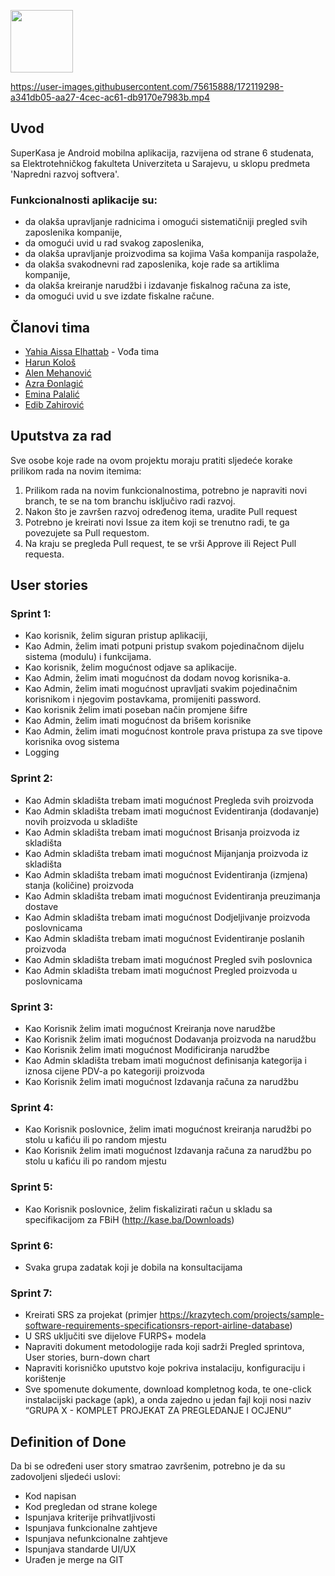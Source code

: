 <code><img height="100" src="https://i.ibb.co/Nmjmc5f/Untitled-1-01.png"></code>

https://user-images.githubusercontent.com/75615888/172119298-a341db05-aa27-4cec-ac61-db9170e7983b.mp4

## Uvod
SuperKasa je Android mobilna aplikacija, razvijena od strane 6 studenata, sa Elektrotehničkog fakulteta Univerziteta u Sarajevu, u sklopu predmeta 'Napredni razvoj softvera'.
### Funkcionalnosti aplikacije su:
* da olakša upravljanje radnicima i omogući sistematičniji pregled svih zaposlenika kompanije,
* da omogući uvid u rad svakog zaposlenika,
* da olakša upravljanje proizvodima sa kojima Vaša kompanija raspolaže,
* da olakša svakodnevni rad zaposlenika, koje rade sa artiklima kompanije,
* da olakša kreiranje narudžbi i  izdavanje fiskalnog računa za iste,
* da omogući uvid u sve izdate fiskalne račune.


## Članovi tima

* [Yahia Aissa Elhattab](https://github.com/hapiiiii) - Vođa tima
* [Harun Kološ](https://github.com/hkolos1)
* [Alen Mehanović](https://github.com/amehanovic)
* [Azra Đonlagić](https://github.com/Azra1802)
* [Emina Palalić](https://github.com/epalalic1)
* [Edib Zahirović](https://github.com/ezahirovic3)

## Uputstva za rad

Sve osobe koje rade na ovom projektu moraju pratiti sljedeće korake prilikom rada na novim itemima:

1. Prilikom rada na novim funkcionalnostima, potrebno je napraviti novi branch, te se na tom branchu isključivo radi razvoj.
2. Nakon što je završen razvoj određenog itema, uradite Pull request
3. Potrebno je kreirati novi Issue za item koji se trenutno radi, te ga povezujete sa Pull requestom.
4. Na kraju se pregleda Pull request, te se vrši Approve ili Reject Pull requesta.


## User stories

### Sprint 1:
* Kao korisnik, želim siguran pristup aplikaciji,
* Kao Admin, želim imati potpuni pristup svakom pojedinačnom dijelu sistema (modulu) i funkcijama. 
* Kao korisnik, želim mogućnost odjave sa aplikacije. 
* Kao Admin, želim imati mogućnost da dodam novog korisnika-a. 
* Kao Admin, želim imati mogućnost upravljati svakim pojedinačnim korisnikom i njegovim postavkama, promijeniti password.
* Kao korisnik želim imati poseban način promjene šifre
* Kao Admin, želim imati mogućnost da brišem korisnike
* Kao Admin, želim imati mogućnost kontrole prava pristupa za sve tipove korisnika ovog sistema
* Logging 

### Sprint 2:
* Kao Admin skladišta trebam imati mogućnost Pregleda svih proizvoda
* Kao Admin skladišta trebam imati mogućnost Evidentiranja (dodavanje) novih proizvoda u skladište
* Kao Admin skladišta trebam imati mogućnost Brisanja proizvoda iz skladišta
* Kao Admin skladišta trebam imati mogućnost Mijanjanja proizvoda iz skladišta
* Kao Admin skladišta trebam imati mogućnost Evidentiranja (izmjena) stanja (količine) proizvoda
* Kao Admin skladišta trebam imati mogućnost  Evidentiranja preuzimanja dostave
* Kao Admin skladišta trebam imati mogućnost Dodjeljivanje proizvoda poslovnicama
* Kao Admin skladišta trebam imati mogućnost Evidentiranje poslanih proizvoda
* Kao Admin skladišta trebam imati mogućnost Pregled svih poslovnica
* Kao Admin skladišta trebam imati mogućnost Pregled proizvoda u poslovnicama

### Sprint 3:
* Kao Korisnik želim imati mogućnost Kreiranja nove narudžbe
* Kao Korisnik želim imati mogućnost Dodavanja proizvoda na narudžbu
* Kao Korisnik želim imati mogućnost Modificiranja narudžbe
* Kao Admin skladišta trebam imati mogućnost definisanja kategorija i iznosa cijene PDV-a po kategoriji proizvoda
* Kao Korisnik želim imati mogućnost Izdavanja računa za narudžbu

### Sprint 4:
* Kao Korisnik poslovnice, želim imati mogućnost kreiranja narudžbi po stolu u kafiću ili po random mjestu
* Kao Korisnik želim imati mogućnost Izdavanja računa za narudžbu po stolu u kafiću ili po random mjestu

### Sprint 5:
* Kao Korisnik poslovnice, želim fiskalizirati račun u skladu sa specifikacijom za FBiH (http://kase.ba/Downloads)

### Sprint 6:
* Svaka grupa zadatak koji je dobila na konsultacijama

### Sprint 7:
* Kreirati SRS za projekat (primjer https://krazytech.com/projects/sample-software-requirements-specificationsrs-report-airline-database)
* U SRS uključiti sve dijelove FURPS+ modela
* Napraviti dokument metodologije rada koji sadrži Pregled sprintova, User stories, burn-down chart
* Napraviti korisničko uputstvo koje pokriva instalaciju, konfiguraciju i korištenje 
* Sve spomenute dokumente, download kompletnog koda, te one-click instalacijski package (apk), a onda zajedno u jedan fajl koji nosi naziv “GRUPA X - KOMPLET PROJEKAT ZA PREGLEDANJE I OCJENU”



## Definition of Done

Da bi se određeni user story smatrao završenim, potrebno je da su zadovoljeni sljedeći uslovi:

* Kod napisan
* Kod pregledan od strane kolege
* Ispunjava kriterije prihvatljivosti
* Ispunjava funkcionalne zahtjeve
* Ispunjava nefunkcionalne zahtjeve
* Ispunjava standarde UI/UX
* Urađen je merge na GIT

